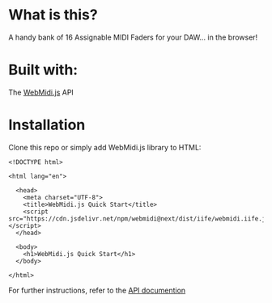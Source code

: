 # What is this?

A handy bank of 16 Assignable MIDI Faders for your DAW... in the browser! 

# Built with:

The [WebMidi.js](https://github.com/djipco/webmidi) API

# Installation

Clone this repo or simply add WebMidi.js library to HTML:

```
<!DOCTYPE html>

<html lang="en">

  <head>
    <meta charset="UTF-8">
    <title>WebMidi.js Quick Start</title>
    <script src="https://cdn.jsdelivr.net/npm/webmidi@next/dist/iife/webmidi.iife.js"></script>
  </head>
  
  <body>
    <h1>WebMidi.js Quick Start</h1>
  </body>

</html>
```

For further instructions, refer to the [API documention](https://webmidijs.org/docs/)

